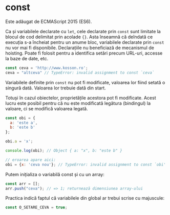# const

Este adăugat de ECMAScript 2015 (ES6).

Ca și variabilele declarate cu `let`, cele declarate prin `const` sunt limitate la blocul de cod delimitat prin acolade `{}`. Asta înseamnă că deîndată ce execuția s-a încheiat pentru un anume bloc, variabilele declarate prin `const` nu vor mai fi disponibile. Declarațiile nu beneficiază de mecanismul de hoisting.
Poate fi folosit pentru a identifica setări precum URL-uri, accesse la baze de date, etc.

```js
const ceva = 'http://www.kosson.ro';
ceva = "altceva" // TypeError: invalid assignment to const `ceva`
```

Variabilele definite prin `const` nu pot fi modificate, valoarea lor fiind setată o singură dată. Valoarea lor trebuie dată din start.

Totuși în cazul obiectelor, proprietățile acestora pot fi modificate. Acest lucru este posibil pentru că nu este modificată legătura (bindingul) la valoare, ci se modifică valoarea legată.

```javascript
const obi = {
  a: 'este a',
  b: 'este b'
};

obi.a = 'x';

console.log(obi); // Object { a: "x", b: "este b" }

// eroarea apare aici:
obi = {x: 'ceva nou'}; // TypeError: invalid assignment to const `obi'
```

Putem inițializa o variabilă const și cu un array:

```js
const arr = [];
arr.push("ceva"); // => 1; returnează dimensiunea array-ului
```

Practica indică faptul că variabilele din global ar trebui scrise cu majuscule:

```js
const O_SETARE_CEVA = true;
```
